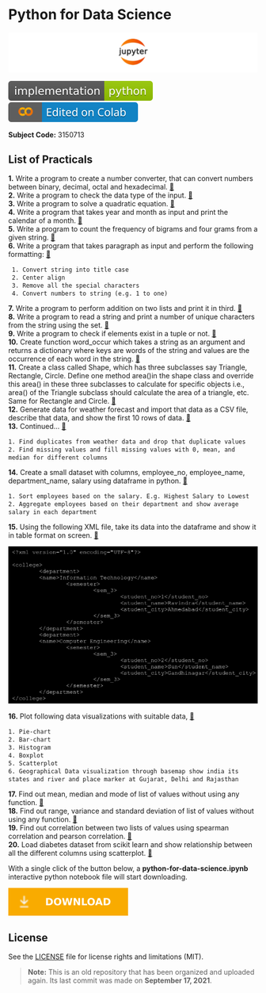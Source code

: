 # Python for Data Science

![alt text](jupyter-notebook.png?raw=true)

![Badge](badges/badge-1.svg?raw=true&sanitize=true)&emsp;![Badge](badges/badge-2.svg?raw=true&sanitize=true)

**Subject Code:** 3150713

## List of Practicals
**1.** Write a program to create a number converter, that can convert numbers between binary, decimal, octal and hexadecimal. [🔗](https://ravindramevada.github.io/python-for-data-science-practicals/#Practical---01) \
**2.** Write a program to check the data type of the input. [🔗](https://ravindramevada.github.io/python-for-data-science-practicals/#Practical---02) \
**3.** Write a program to solve a quadratic equation. [🔗](https://ravindramevada.github.io/python-for-data-science-practicals/#Practical---03) \
**4.** Write a program that takes year and month as input and print the calendar of a month. [🔗](https://ravindramevada.github.io/python-for-data-science-practicals/#Practical---04) \
**5.** Write a program to count the frequency of bigrams and four grams from a given string. [🔗](https://ravindramevada.github.io/python-for-data-science-practicals/#Practical---05) \
**6.** Write a program that takes paragraph as input and perform the following formatting: [🔗](https://ravindramevada.github.io/python-for-data-science-practicals/#Practical---06)
```
 1. Convert string into title case
 2. Center align
 3. Remove all the special characters
 4. Convert numbers to string (e.g. 1 to one)
 ``` 
**7.** Write a program to perform addition on two lists and print it in third. [🔗](https://ravindramevada.github.io/python-for-data-science-practicals/#Practical---07) \
**8.** Write a program to read a string and print a number of unique characters from the string using the set. [🔗](https://ravindramevada.github.io/python-for-data-science-practicals/#Practical---08) \
**9.** Write a program to check if elements exist in a tuple or not. [🔗](https://ravindramevada.github.io/python-for-data-science-practicals/#Practical---09) \
**10.** Create function word_occur which takes a string as an argument and returns a dictionary where keys are words of the string and values are the occurrence of each word in the string. [🔗](https://ravindramevada.github.io/python-for-data-science-practicals/#Practical---10) \
**11.** Create a class called Shape, which has three subclasses say Triangle, Rectangle, Circle. Define one method area()in the shape class and override this area() in these three subclasses to calculate for specific objects i.e., area() of the Triangle subclass should calculate the area of a triangle, etc. Same for Rectangle and Circle. [🔗](https://ravindramevada.github.io/python-for-data-science-practicals/#Practical---11) \
**12.** Generate data for weather forecast and import that data as a CSV file, describe that data, and show the first 10 rows of data. [🔗](https://ravindramevada.github.io/python-for-data-science-practicals/#Practical---12) \
**13.** Continued... [🔗](https://ravindramevada.github.io/python-for-data-science-practicals/#Practical---13)
```
1. Find duplicates from weather data and drop that duplicate values
2. Find missing values and fill missing values with 0, mean, and median for different columns
```
**14.** Create a small dataset with columns, employee_no, employee_name, department_name, salary using dataframe in python. [🔗](https://ravindramevada.github.io/python-for-data-science-practicals/#Practical---14)
```
1. Sort employees based on the salary. E.g. Highest Salary to Lowest
2. Aggregate employees based on their department and show average salary in each department
```
**15.** Using the following XML file, take its data into the dataframe and show it in table format on screen. [🔗](https://ravindramevada.github.io/python-for-data-science-practicals/#Practical---15)

![Screenshot](students.png?raw=true)

**16.** Plot following data visualizations with suitable data, [🔗](https://ravindramevada.github.io/python-for-data-science-practicals/#Practical---16)
```
1. Pie-chart
2. Bar-chart
3. Histogram
4. Boxplot
5. Scatterplot
6. Geographical Data visualization through basemap show india its states and river and place marker at Gujarat, Delhi and Rajasthan
``` 
**17.** Find out mean, median and mode of list of values without using any function. [🔗](https://ravindramevada.github.io/python-for-data-science-practicals/#Practical---17) \
**18.** Find out range, variance and standard deviation of list of values without using any function. [🔗](https://ravindramevada.github.io/python-for-data-science-practicals/#Practical---18) \
**19.** Find out correlation between two lists of values using spearman correlation and pearson correlation. [🔗](https://ravindramevada.github.io/python-for-data-science-practicals/#Practical---19) \
**20.** Load diabetes dataset from scikit learn and show relationship between all the different columns using scatterplot. [🔗](https://ravindramevada.github.io/python-for-data-science-practicals/#Practical---20)

With a single click of the button below, a **python-for-data-science.ipynb** interactive python notebook file will start downloading.

[![Download](download-button.svg?raw=true&sanitize=true)](https://drive.google.com/uc?export=download&id=17pPSe7mn8ljCYgfe9BPukYUBFtvtfIQ5)

## License
See the [LICENSE](LICENSE) file for license rights and limitations (MIT).
> **Note:** This is an old repository that has been organized and uploaded again. Its last commit was made on **September 17, 2021**.
